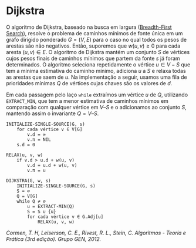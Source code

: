 # Dijkstra

O algoritmo de Dijkstra, baseado na busca em largura ([Breadth-First Search](https://github.com/RanulfoMNeto/Algoritmos-em-Grafos/tree/main/Breadth-First%20Search)), resolve o problema de caminhos mínimos de fonte única em um grafo dirigido ponderado $G = (V, E)$ para o caso no qual todos os pesos de arestas são não negativos. Então, suporemos que $w(u, v) \geq 0$ para cada aresta $(u, v) \in E$.
O algoritmo de Dijkstra mantém um conjunto $S$ de vértices cujos pesos finais de caminhos mínimos que partem da fonte $s$ já foram determinados. O algoritmo seleciona repetidamente o vértice $u \in V - S$ que tem a mínima estimativa do caminho mínimo, adiciona $u$ a $S$ e relaxa todas as arestas que saem de $u$. Na implementação a seguir, usamos uma fila de prioridades mínimas $Q$ de vértices cujas chaves são os valores de $d$.

Em cada passagem pelo laço `while` extraímos um vértice $u$ de $Q$, utilizando `EXTRACT_MIN`, que tem a menor estimativa de caminhos mínimos em comparação com qualquer vértice em $V – S$ e o adicionamos ao conjunto $S$, mantendo assim o invariante $Q = V – S$.

```
INITIALIZE-SINGLE-SOURCE(G, s)
    for cada vértice v ∈ V[G]
        v.d = ∞
        v.π = NIL
    s.d = 0
```
```
RELAX(u, v, w)
    if v.d > u.d + w(u, v)
        v.d = u.d + w(u, v)
        v.π = u
```
```
DIJKSTRA(G, w, s)
    INITIALIZE-SINGLE-SOURCE(G, s)
    S = ∅
    Q = V[G]
    while Q ≠ ∅
        u = EXTRACT-MIN(Q)
        S = S ∪ {u}
        for cada vértice v ∈ G.Adj[u]
            RELAX(u, v, w)
```

*Cormen, T. H, Leiserson, C. E., Rivest, R. L., Stein, C. Algoritmos - Teoria e Prática (3rd edição). Grupo GEN, 2012.*